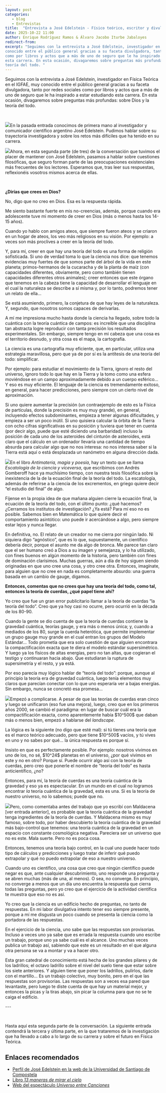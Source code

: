 ```yaml
---
layout: post
categories: 
   - blog 
   - Entrevistas 
title:  "Entrevista a José Edelstein - Físico teórico, escritor y divulgador científico. Parte II"
date: 2025-10-22 11:00
author: Enrique Rodríguez Ramos & Álvaro Jacobo Iturbe Jabaloyes
redirect-from:
excerpt: "Seguimos con la entrevista a José Edelstein, investigador en Física Teórica en el IGFAE, muy 
conocido entre el público general gracias a su faceta divulgadora, tanto por redes sociales 
como por libros y actos que a más de uno de seguro que le ha inspirado a estar estudiando 
esta carrera. En esta ocasión, divagaremos sobre preguntas más profundas: sobre Dios y la 
teoría del todo. "
---
```


<section class="blog">

<p class="clearfix">
Seguimos con la entrevista a José Edelstein, investigador en Física Teórica en el IGFAE, muy 
conocido entre el público general gracias a su faceta divulgadora, tanto por redes sociales 
como por libros y actos que a más de uno de seguro que le ha inspirado a estar estudiando 
esta carrera. En esta ocasión, divagaremos sobre preguntas más profundas: sobre Dios y la 
teoría del todo. 
</p>

<br>


<p>
<img class="img-left" src="/img/blog/foto_los_tres.jpeg">En la pasada entrada conocimos de primera mano al investigador y comunicador científico 
argentino José Edelstein. Pudimos hablar sobre su trayectoria investigadora y sobre los retos 
más difíciles que ha tenido en su carrera. 
</p> 
<p> 
<img class="img-left" src="/img/blog/edelstein_perfil.jpg">Ahora, en esta segunda parte (de tres) de la conversación que tuvimos el placer de mantener 
con José Edelstein, pasamos a hablar sobre cuestiones filosóficas, que seguro forman parte de 
las preocupaciones existenciales más frecuentes de los lectores. Esperamos que, tras leer sus 
respuestas, reflexionéis vosotros mismos acerca de ellas. 
</p> 
<br> 
<p>
<b>¿Dirías que crees en Dios?</b> 
</p> 
<p> 
No, digo que no creo en Dios. Esa es la respuesta rápida.  
</p> 
<p> 
Me siento bastante fuerte en mis no-creencias, además, porque cuando era adolescente tuve 
mi momento de creer en Dios (más o menos hasta los 14-15 años).  
</p> 
<p> 
Cuando yo hablo con amigos ateos, que siempre fueron ateos y se criaron en un hogar de 
ateos, los veo más religiosos en su visión. Por ejemplo: a veces son más proclives a creer en la 
teoría del todo. 
</p> 
<p> 
Y, para mí, creer en que hay una teoría del todo es una forma de religión sofisticada. Si uno de 
verdad toma lo que la ciencia nos dice: que tenemos evidencias muy fuertes de que somos 
parte del árbol de la vida en este planeta; primos-hermanos de la cucaracha y de la planta de 
maíz (con capacidades diferentes, obviamente, pero como también tienen capacidades 
diferentes otros animales); creer entonces que este órgano que tenemos en la cabeza tiene la 
capacidad de desarrollar el lenguaje en el cual la naturaleza se describe a sí misma y, por lo 
tanto, podremos tener un relato de ella... 
</p> 
<p> 
Se está asumiendo, primero, la conjetura de que hay leyes de la naturaleza. Y, segundo, que 
nosotros somos capaces de derivarlas.  
</p> 
<p> 
A mí me impresiona mucho hasta donde la ciencia ha llegado, sobre todo la cuántica con la 
teoría cuántica de campos: es increíble que una disciplina tan abstracta logre reproducir con 
tanta precisión los resultados experimentales. Sin embargo, siempre tengo en mi cabeza que 
una cosa es el territorio desnudo, y otra cosa es el mapa, la cartografía. 
</p> 
<p> 
La ciencia es una cartografía muy eficiente, que, en particular, utiliza una estrategia 
maravillosa, pero que ya de por sí es la antítesis de una teoría del todo: simplificar. 
</p> 
<p> 
Por ejemplo: para estudiar el movimiento de la Tierra, ignoro el resto del universo, ignoro todo 
lo que hay en la Tierra y la tomo como una esfera moviéndose en un campo aproximadamente 
debido a un cuerpo esférico… Y eso es muy eficiente. El lenguaje de la ciencia es 
tremendamente exitoso, en general, para hacer predicciones, pero siempre con un cierto nivel 
de aproximación. 
</p> 
<p> 
Si uno quiere aumentar la precisión (un contraejemplo de esto es la Física de partículas, donde 
la precisión es muy muy grande), en general, incluyendo efectos subdominantes, empieza a 
tener algunas dificultades, y empieza a ser un poco inútil. Si uno quisiera calcular la órbita de la 
Tierra con ocho cifras significativas en su posición y tuviera que tener en cuenta (por decir 
algo, puede que esté diciendo una barbaridad) incluso la posición de cada uno de los 
asteroides del cinturón de asteroides, está claro que el cálculo en un ordenador llevaría una 
cantidad de tiempo absurda para calcular algo que no nos interesa: no nos interesa saber si la 
Tierra está aquí o está desplazada un nanómetro en alguna dirección dada. 
</p> 
<p> 
<img class="img-left" src="/img/blog/antimateria-magia-y-poesia.jpg">En el libro <i>Antimateria, magia y poesía</i>, hay un texto que se llama <i>Escatología de la 
ciencia y viceversa</i>, que escribimos con Andrés Gomberoff hace ya muchísimo tiempo, con 
nuestra tesis filosófica sobre la inexistencia de la de la ecuación final de la teoría del todo. La 
escatología, además de referirse a la ciencia de los excrementos, en griego quiere decir “el 
estudio del final” de algo. 
</p> 
<p> 
Fíjense en la propia idea de que mañana alguien cierre la ecuación final, la ecuación de la 
teoría del todo, con el último punto: ¿qué hacemos? ¿Cerramos los institutos de investigación? 
¿Ya está? Para mí eso no es posible. Sabemos bien en Matemática lo que quiere decir el 
comportamiento asintótico: uno puede ir acercándose a algo, pero siempre estar lejos y nunca 
llegar. 
</p> 
<p> 
En definitiva, no. El relato de un creador no me cierra por ningún lado. Ni siquiera digo 
“agnóstico”, que es lo que, supuestamente, un científico debería decir, porque el asunto me da 
algo de bronca. Me parece tan claro que el ser humano creó a Dios a su imagen y semejanza, y 
lo ha utilizado, con fines buenos en algún momento de la historia, pero también con fines de 
dominación clarísimos. Muchas guerras, aún a día de hoy siguen siendo originadas en que uno 
cree una cosa, y otro cree otra. Entonces, imagínate, para alguien que no cree en nada es 
completamente absurdo: una guerra basada en un cambio de gauge, digamos. 
</p> 
<p> 
<b>Entonces, comentas que no crees que hay una teoría del todo, como tal, entonces la 
teoría de cuerdas, ¿qué papel tiene ahí?</b> 
</p> 
<p> 
Yo creo que fue un gran error publicitario llamar a la teoría de cuerdas “la teoría del todo”. 
Creo que ya hoy casi no ocurre, pero ocurrió en la década de los 80-90.  
</p> 
<p> 
Cuando la gente se dio cuenta de que la teoría de cuerdas contiene la gravedad cuántica, 
teorías gauge, y era más o menos única; y, cuando a mediados de los 80, surge la cuerda 
heterótica, que permite implementar un grupo gauge muy grande en el cual entran los grupos 
del Modelo Estándar… Todo prometía que era solo cuestión de que alguien encontrara la 
compactificación exacta que te diera el modelo estándar supersimétrico. Y luego ya los físicos 
de altas energías, pero no tan altas, que cogieran el testigo y continuaran hacia abajo. Que 
estudiaran la ruptura de supersimetría y el resto, y ya está.  
</p> 
<p> 
Por eso parecía muy lógico hablar de “teoría del todo”: porque, aunque al principio la teoría 
era de gravedad cuántica, luego tenía elementos muy claros que parecían conectar con lo que 
uno esperaría ver a bajas energías. Sin embargo, nunca se concretó esa promesa… 
</p> 
<p> 
<img class="img-left" src="/img/blog/Mtheory.jpeg">Empezó a complicarse. A pesar de que las teorías de cuerdas eran cinco y luego se unificaron 
(eso fue una mejora), luego, creo que en los primeros años 2000, se cambió el paradigma: en 
lugar de buscar cuál era la compactificación exacta, como aparentemente había $10^500$ que 
daban más o menos bien, empezó a hablarse del <i>landscape</i>.  
</p> 
<p> 
La lógica es la siguiente (no digo que esté mal): si tú tienes una teoría que es el marco teórico 
adecuado, pero que tiene $10^500$ vacíos, y tú vives en uno y no sabes por qué… la única 
respuesta es porque sí. 
</p> 
<p> 
Insisto en que es perfectamente posible. Por ejemplo: nosotros vivimos en uno de los, no sé, 
$10^24$ planetas en el universo, ¿por qué vivimos en este y no en otro? Porque sí. Puede 
ocurrir algo así con la teoría de cuerdas, pero creo que ponerle el nombre de “teoría del todo” 
es hasta anticientífico, ¿no? 
</p> 
<p> 
Entonces, para mí, la teoría de cuerdas es una teoría cuántica de la gravedad y eso ya es 
espectacular. En un mundo en el cual no logramos encontrar <i>la</i>  teoría cuántica de la 
gravedad, esta es una. Si es la teoría de nuestro universo, no lo sabemos; puede que no. 
</p> 
<p> 
<img class="img-left" src="/img/blog/maldacena y edelstein.jpg">Pero, como comentaba antes del trabajo que yo escribí con Maldacena [ver entrada anterior], 
es probable que la teoría cuántica de la gravedad tenga ingredientes de la teoría de cuerdas. Y 
Maldacena mismo es muy famoso, sobre todo, por haber descubierto la teoría cuántica de la 
gravedad más bajo-control que tenemos: una teoría cuántica de la gravedad en un espacio con 
constante cosmológica negativa. Pareciera ser un universo que no es este. Mala suerte. Pero 
no es poca cosa.  
</p> 
<p> 
Entonces, tenemos una teoría bajo control, en la cual uno puede hacer todo tipo de cálculos y 
predicciones y luego tratar de inferir qué puedo extrapolar y qué no puedo extrapolar de eso a 
nuestro universo.  
</p> 
<p> 
Cuando uno es científico, una cosa que creo que ningún científico puede negar es que, ante 
cualquier descubrimiento, uno responde una pregunta y se abren muchas (más de una, al 
menos). O sea, no converge. En principio, no converge a menos que un día uno encuentra la 
respuesta que cierra todas las preguntas, pero yo creo que el ejercicio de la actividad científica 
te muestra que eso no es así. 
</p> 
<p> 
Yo creo que la ciencia es un edificio hecho de preguntas, no tanto de respuestas. En mi labor 
divulgativa intento tener eso siempre presente, porque a mí me disgusta un poco cuando se 
presenta la ciencia como la portadora de las respuestas. 
</p> 
<p> 
En el ejercicio de la ciencia, uno sabe que las respuestas son provisorias. Incluso a veces uno ya 
sabe que es errada la respuesta cuando uno escribe un trabajo, porque uno ya sabe cuál es el 
alcance. Uno muchas veces publica un trabajo así, sabiendo que este es un resultado en el que 
alguna otra persona se va a montar y va a hacer otro. 
</p> 
<p> 
Esta gran catedral de conocimiento está hecha de los grandes pilares y de los ladrillos; el 
octavo ladrillo sobre el nivel del suelo tiene que estar sobre los siete anteriores. Y alguien tiene 
que poner los ladrillos, pulirlos, darle con el martillo… Es un trabajo colectivo, muy bonito, 
pero en el que las respuestas son provisorias. Las respuestas son a veces esa pared que 
levantaste, pero luego te diste cuenta de que hay un material mejor, y entonces la picas y la 
tiras abajo, sin picar la columna para que no se te caiga el edificio. 
</p> 
<p> 
  ---  
</p> 
<br> 
<p> 
Hasta aquí esta segunda parte de la conversación. La siguiente entrada contendrá la tercera y 
última parte, en la que trataremos de la investigación que ha llevado a cabo a lo largo de su 
carrera y sobre el futuro en Física Teórica. 
</p> 
<h2>Enlaces recomendados</h2>
<ul>
  <li><a href="https://www.usc.gal/es/departamento/fisica-particulas/directorio/jose-daniel-edelstein-glaubach-143228"> Perfil de José Edelstein en la web de la Universidad de Santiago de Compostela</a></li>
  <li><a href="https://www.plataformaeditorial.com/libro/10747-trece-maneras-de-mirar-el-cielo"> Libro <i>13 maneras de mirar el cielo</i></a></li>
  <li><a href="https://universoentrecanciones.my.canva.site/">Web del espectáculo <i>Universo entre Canciones</i></a></li>
</ul>
</section>
